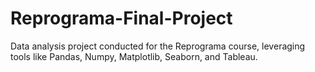 # Reprograma-Final-Project
Data analysis project conducted for the Reprograma course, leveraging tools like Pandas, Numpy, Matplotlib, Seaborn, and Tableau.
